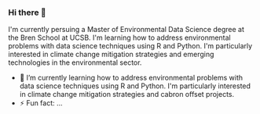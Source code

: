 ### Hi there 👋

I'm currently persuing a Master of Environmental Data Science degree at the Bren School at UCSB. I'm learning how to address environmental problems with data science techniques using R and Python. I'm particularly interested in climate change mitigation strategies and emerging technologies in the environmental sector.

- 🌱 I’m currently learning how to address environmental problems with data science techniques using R and Python. I'm particularly interested in climate change mitigation strategies and cabron offset projects.
- ⚡ Fun fact: ...

<!--
**javipatron/javipatron** is a ✨ _special_ ✨ repository because its `README.md` (this file) appears on your GitHub profile.

Here are some ideas to get you started:


- 🌱 I’m currently learning ...
- 👯 I’m looking to collaborate on ...
- 🤔 I’m looking for help with ...
- 💬 Ask me about ...
- 📫 How to reach me: ...
- 😄 Pronouns: ...
- ⚡ Fun fact: ...
-->
